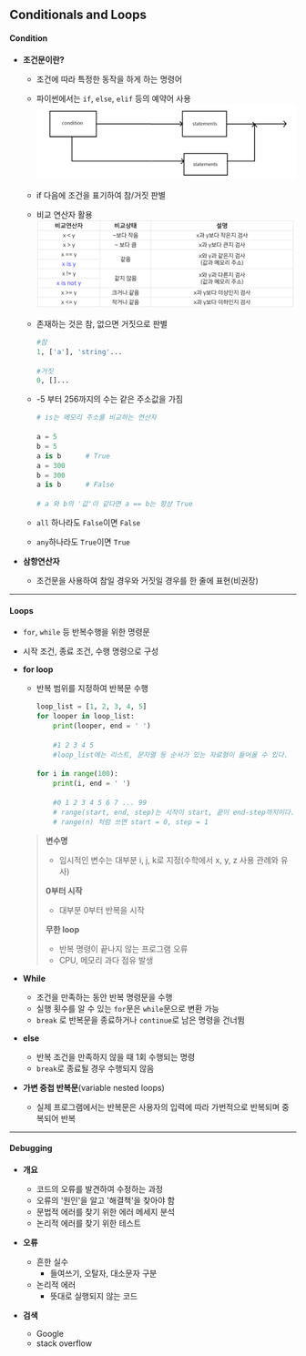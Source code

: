 ## Conditionals and Loops

#### Condition

- **조건문이란?**

  - 조건에 따라 특정한 동작을 하게 하는 명령어

  - 파이썬에서는 `if`, `else`, `elif` 등의 예약어 사용
    ![conditions](README.assets/conditions.png)

  - if 다음에 조건을 표기하여 참/거짓 판별

  - 비교 연산자 활용
    ![operator](README.assets/operator.PNG)

  - 존재하는 것은 참, 없으면 거짓으로 판별

    ```python
    #참
    1, ['a'], 'string'...
    
    #거짓
    0, []...
    ```

  - -5 부터 256까지의 수는 같은 주소값을 가짐

    ```python
    # is는 메모리 주소를 비교하는 연산자
    
    a = 5
    b = 5
    a is b		# True
    a = 300
    b = 300
    a is b		# False
    
    # a 와 b의 '값'이 같다면 a == b는 항상 True
    ```

  - `all` 하나라도 `False`이면 `False`

  - `any`하나라도 `True`이면 `True`


- **삼항연산자**
  - 조건문을 사용하여 참일 경우와 거짓일 경우를 한 줄에 표현(비권장)



<hr>

#### Loops

- `for`, `while` 등 반복수행을 위한 명령문

- 시작 조건, 종료 조건, 수행 명령으로 구성

- **for loop**

  - 반복 범위를 지정하여 반복문 수행

    ```python
    loop_list = [1, 2, 3, 4, 5]
    for looper in loop_list:
        print(looper, end = ' ')
        
        #1 2 3 4 5
        #loop_list에는 리스트, 문자열 등 순서가 있는 자료형이 들어올 수 있다.
    
    for i in range(100):
        print(i, end = ' ')
        
        #0 1 2 3 4 5 6 7 ... 99
        # range(start, end, step)는 시작이 start, 끝이 end-step까지이다.
        # range(n) 처럼 쓰면 start = 0, step = 1
    ```

  > **변수명**
  >
  > - 임시적인 변수는 대부분 i, j, k로 지정(수학에서 x, y, z 사용 관례와 유사)
  >
  > **0부터 시작**
  >
  > - 대부분 0부터 반복을 시작
  >
  > **무한 loop**
  >
  > - 반복 명령이 끝나지 않는 프로그램 오류
  > - CPU, 메모리 과다 점유 발생

- **While**

  - 조건을 만족하는 동안 반복 명령문을 수행
  - 실행 횟수를 알 수 있는 `for`문은 `while`문으로 변환 가능
  - `break` 로 반복문을 종료하거나  `continue`로 남은 명령을 건너뜀

- **else**

  - 반복 조건을 만족하지 않을 때 1회 수행되는 명령
  - `break`로 종료될 경우 수행되지 않음

- **가변 중첩 반복문**(variable nested loops)

  - 실제 프로그램에서는 반복문은 사용자의 입력에 따라 가번적으로 반복되며 중복되어 반복



<hr>

#### Debugging

- **개요**
  - 코드의 오류를 발견하여 수정하는 과정
  - 오류의 '원인'을 알고 '해결책'을 찾아야 함
  - 문법적 에러를 찾기 위한 에러 메세지 분석
  - 논리적 에러를 찾기 위한 테스트
- **오류**
  - 흔한 실수
    - 들여쓰기, 오탈자, 대소문자 구분
  - 논리적 에러
    - 뜻대로 실행되지 않는 코드





- **검색**
  - Google
  - stack overflow

